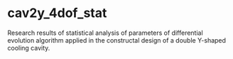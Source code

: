 # cav2y_4dof_stat
Research results of statistical analysis of parameters of differential evolution algorithm applied in the constructal design of a double Y-shaped cooling cavity.
